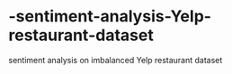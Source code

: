 # -sentiment-analysis-Yelp-restaurant-dataset
 sentiment analysis on imbalanced Yelp restaurant dataset
